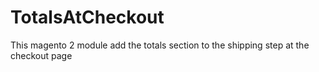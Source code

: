 # TotalsAtCheckout
This magento 2 module add the totals section to the shipping step at the checkout page
